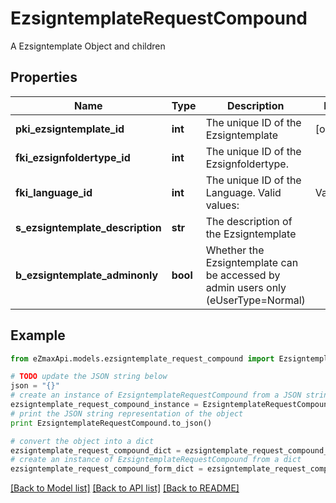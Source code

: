 # EzsigntemplateRequestCompound

A Ezsigntemplate Object and children

## Properties

Name | Type | Description | Notes
------------ | ------------- | ------------- | -------------
**pki_ezsigntemplate_id** | **int** | The unique ID of the Ezsigntemplate | [optional] 
**fki_ezsignfoldertype_id** | **int** | The unique ID of the Ezsignfoldertype. | 
**fki_language_id** | **int** | The unique ID of the Language.  Valid values:  |Value|Description| |-|-| |1|French| |2|English| | 
**s_ezsigntemplate_description** | **str** | The description of the Ezsigntemplate | 
**b_ezsigntemplate_adminonly** | **bool** | Whether the Ezsigntemplate can be accessed by admin users only (eUserType&#x3D;Normal) | 

## Example

```python
from eZmaxApi.models.ezsigntemplate_request_compound import EzsigntemplateRequestCompound

# TODO update the JSON string below
json = "{}"
# create an instance of EzsigntemplateRequestCompound from a JSON string
ezsigntemplate_request_compound_instance = EzsigntemplateRequestCompound.from_json(json)
# print the JSON string representation of the object
print EzsigntemplateRequestCompound.to_json()

# convert the object into a dict
ezsigntemplate_request_compound_dict = ezsigntemplate_request_compound_instance.to_dict()
# create an instance of EzsigntemplateRequestCompound from a dict
ezsigntemplate_request_compound_form_dict = ezsigntemplate_request_compound.from_dict(ezsigntemplate_request_compound_dict)
```
[[Back to Model list]](../README.md#documentation-for-models) [[Back to API list]](../README.md#documentation-for-api-endpoints) [[Back to README]](../README.md)



